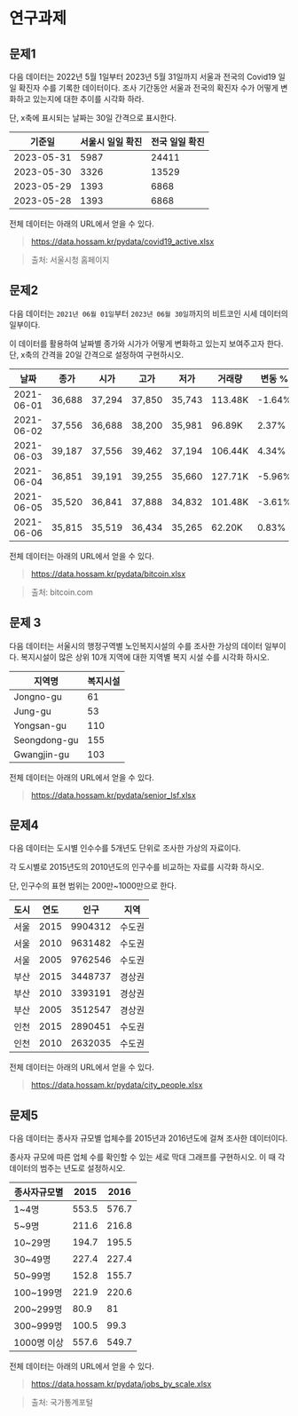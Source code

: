 # 연구과제

## 문제1

다음 데이터는 2022년 5월 1일부터 2023년 5월 31일까지 서울과 전국의 Covid19 일일 확진자 수를 기록한 데이터이다. 조사 기간동안 서울과 전국의 확진자 수가 어떻게 변화하고 있는지에 대한 추이를 시각화 하라.

단, x축에 표시되는 날짜는 30일 간격으로 표시한다.

| 기준일        | 서울시 일일 확진 | 전국 일일 확진 |
|------------|-----------|----------|
| 2023-05-31 | 5987      | 24411    |
| 2023-05-30 | 3326      | 13529    |
| 2023-05-29 | 1393      | 6868     |
| 2023-05-28 | 1393      | 6868     |

전체 데이터는 아래의 URL에서 얻을 수 있다.

> https://data.hossam.kr/pydata/covid19_active.xlsx

> 출처: 서울시청 홈페이지

## 문제2

다음 데이터는 `2021년 06월 01일`부터 `2023년 06월 30일`까지의 비트코인 시세 데이터의 일부이다.

이 데이터를 활용하여 날짜별 종가와 시가가 어떻게 변화하고 있는지 보여주고자 한다. 단, x축의 간격을 20일 간격으로 설정하여 구현하시오.

| 날짜         | 종가      | 시가      | 고가      | 저가      | 거래량     | 변동 %   |
|------------|---------|---------|---------|---------|---------|--------|
| 2021-06-01 | 36,688  | 37,294  | 37,850  | 35,743  | 113.48K | -1.64% |
| 2021-06-02 | 37,556  | 36,688  | 38,200  | 35,981  | 96.89K  | 2.37%  |
| 2021-06-03 | 39,187  | 37,556  | 39,462  | 37,194  | 106.44K | 4.34%  |
| 2021-06-04 | 36,851  | 39,191  | 39,255  | 35,660  | 127.71K | -5.96% |
| 2021-06-05 | 35,520  | 36,841  | 37,888  | 34,832  | 101.48K | -3.61% |
| 2021-06-06 | 35,815  | 35,519  | 36,434  | 35,265  | 62.20K  | 0.83%  |

전체 데이터는 아래의 URL에서 얻을 수 있다.

> https://data.hossam.kr/pydata/bitcoin.xlsx

> 출처: bitcoin.com

## 문제 3

다음 데이터는 서울시의 행정구역별 노인복지시설의 수를 조사한 가상의 데이터 일부이다. 복지시설이 많은 상위 10개 지역에 대한 지역별 복지 시설 수를 시각화 하시오.

| 지역명          | 복지시설 |
|--------------|------|
| Jongno-gu    | 61   |
| Jung-gu      | 53   |
| Yongsan-gu   | 110  |
| Seongdong-gu | 155  |
| Gwangjin-gu  | 103  |

전체 데이터는 아래의 URL에서 얻을 수 있다.

> https://data.hossam.kr/pydata/senior_lsf.xlsx

## 문제4

다음 데이터는 도시별 인수수를 5개년도 단위로 조사한 가상의 자료이다.

각 도시별로 2015년도의 2010년도의 인구수를 비교하는 자료를 시각화 하시오.

단, 인구수의 표현 범위는 200만~1000만으로 한다.

| 도시 | 연도   | 인구      | 지역  |
|----|------|---------|-----|
| 서울 | 2015 | 9904312 | 수도권 |
| 서울 | 2010 | 9631482 | 수도권 |
| 서울 | 2005 | 9762546 | 수도권 |
| 부산 | 2015 | 3448737 | 경상권 |
| 부산 | 2010 | 3393191 | 경상권 |
| 부산 | 2005 | 3512547 | 경상권 |
| 인천 | 2015 | 2890451 | 수도권 |
| 인천 | 2010 | 2632035 | 수도권 |

전체 데이터는 아래의 URL에서 얻을 수 있다.

> https://data.hossam.kr/pydata/city_people.xlsx


## 문제5

다음 데이터는 종사자 규모별 업체수를 2015년과 2016년도에 걸쳐 조사한 데이터이다.

종사자 규모에 따른 업체 수를 확인할 수 있는 세로 막대 그래프를 구현하시오. 이 때 각 데이터의 범주는 년도로 설정하시오.

| 종사자규모별   | 2015  | 2016  |
|----------|-------|-------|
| 1~4명     | 553.5 | 576.7 |
| 5~9명     | 211.6 | 216.8 |
| 10~29명   | 194.7 | 195.5 |
| 30~49명   | 227.4 | 227.4 |
| 50~99명   | 152.8 | 155.7 |
| 100~199명 | 221.9 | 220.6 |
| 200~299명 | 80.9  | 81    |
| 300~999명 | 100.5 | 99.3  |
| 1000명 이상 | 557.6 | 549.7 |

전체 데이터는 아래의 URL에서 얻을 수 있다.

> https://data.hossam.kr/pydata/jobs_by_scale.xlsx

> 출처: 국가통계포털